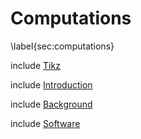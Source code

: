 
Computations
============

\label{sec:computations}

include [Tikz](tikz_computation.md)

include [Introduction](computations-introduction.md)

include [Background](computations-background.md)

include [Software](computations-software.md)
